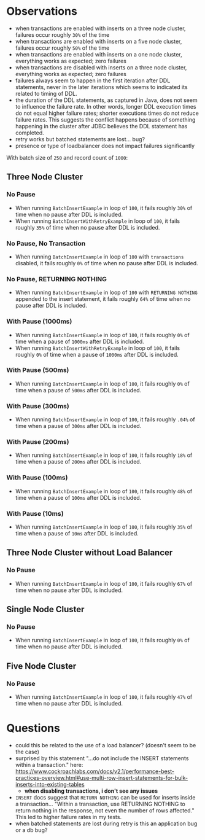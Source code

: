 # Observations

* when transactions are enabled with inserts on a three node cluster, failures occur roughly `30%` of the time
* when transactions are enabled with inserts on a five node cluster, failures occur roughly `50%` of the time
* when transactions are enabled with inserts on a one node cluster, everything works as expected; zero failures
* when transactions are disabled with inserts on a three node cluster, everything works as expected; zero failures
* failures always seem to happen in the first iteration after DDL statements, never in the later iterations which seems to indicated its related to timing of DDL.
* the duration of the DDL statements, as captured in Java, does not seem to influence the failure rate. In other words, longer DDL execution times do not equal higher failure rates; shorter executions times do not reduce failure rates.  This suggests the conflict happens because of something happening in the cluster after JDBC believes the DDL statement has completed.
* retry works but batched statements are lost... bug?
* presence or type of loadbalancer does not impact failures significantly

With batch size of `250` and record count of `1000`:

## Three Node Cluster

### No Pause
* When running `BatchInsertExample` in loop of `100`, it fails roughly `30%` of time when no pause after DDL is included.
* When running `BatchInsertWithRetryExample` in loop of `100`, it fails roughly `35%` of time when no pause after DDL is included.

### No Pause, No Transaction
* When running `BatchInsertExample` in loop of `100` with `transactions` disabled, it fails roughly `0%` of time when no pause after DDL is included.

### No Pause, RETURNING NOTHING
* When running `BatchInsertExample` in loop of `100` with `RETURNING NOTHING` appended to the insert statement, it fails roughly `64%` of time when no pause after DDL is included.

### With Pause (1000ms)
* When running `BatchInsertExample` in loop of `100`, it fails roughly `0%` of time when a pause of `1000ms` after DDL is included.
* When running `BatchInsertWithRetryExample` in loop of `100`, it fails roughly `0%` of time when a pause of `1000ms` after DDL is included.

### With Pause (500ms)
* When running `BatchInsertExample` in loop of `100`, it fails roughly `0%` of time when a pause of `500ms` after DDL is included.

### With Pause (300ms)
* When running `BatchInsertExample` in loop of `100`, it fails roughly `.04%` of time when a pause of `300ms` after DDL is included.

### With Pause (200ms)
* When running `BatchInsertExample` in loop of `100`, it fails roughly `18%` of time when a pause of `200ms` after DDL is included.

### With Pause (100ms)
* When running `BatchInsertExample` in loop of `100`, it fails roughly `48%` of time when a pause of `100ms` after DDL is included.

### With Pause (10ms)
* When running `BatchInsertExample` in loop of `100`, it fails roughly `35%` of time when a pause of `10ms` after DDL is included.

## Three Node Cluster without Load Balancer

### No Pause
* When running `BatchInsertExample` in loop of `100`, it fails roughly `67%` of time when no pause after DDL is included.

## Single Node Cluster

### No Pause
* When running `BatchInsertExample` in loop of `100`, it fails roughly `0%` of time when no pause after DDL is included.

## Five Node Cluster

### No Pause
* When running `BatchInsertExample` in loop of `100`, it fails roughly `47%` of time when no pause after DDL is included.


# Questions
* could this be related to the use of a load balancer? (doesn't seem to be the case)
* surprised by this statement "...do not include the INSERT statements within a transaction." here: https://www.cockroachlabs.com/docs/v2.1/performance-best-practices-overview.html#use-multi-row-insert-statements-for-bulk-inserts-into-existing-tables
    * __when disabling transactions, i don't see any issues__
* `INSERT` docs suggest that `RETURN NOTHING` can be used for inserts inside a transaction... "Within a transaction, use RETURNING NOTHING to return nothing in the response, not even the number of rows affected." This led to higher failure rates in my tests.
* when batched statements are lost during retry is this an application bug or a db bug?